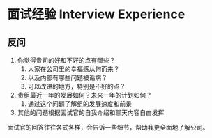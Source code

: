 # 面试经验 Interview Experience

## 反问

1. 你觉得贵司的好和不好的点有哪些？
   1. 大家在公司里的幸福感从何而来？
   2. 以及内部有哪些问题被诟病？
   3. 可以改进的地方，特别是不好的点？
2. 贵组最近一年的发展如何？未来一年的计划如何？ 
   1. 通过这个问题了解组的发展速度和前景
3. 其他的问题根据面试官的自我介绍和聊天内容自由发挥

面试官的回答往往各式各样，会告诉一些细节，帮助我更全面地了解公司。
